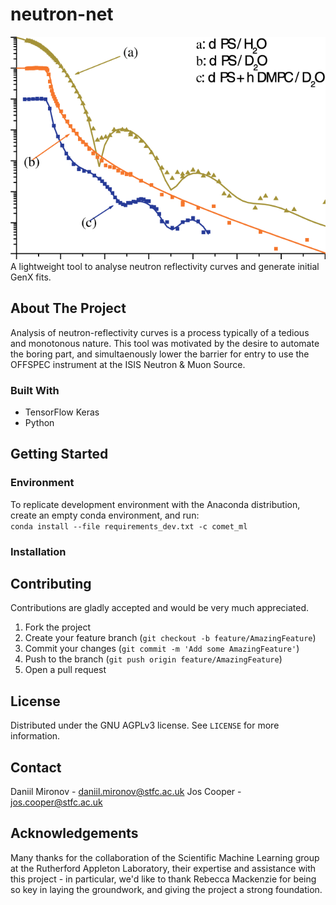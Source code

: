# neutron-net
![neutron-curve](/neutron-net/resources/neutron-curve.png) <br />
A lightweight tool to analyse neutron reflectivity curves and generate initial GenX fits.

## About The Project
Analysis of neutron-reflectivity curves is a process typically of a tedious and monotonous nature. This tool was motivated by the desire to automate the boring part, and simultaenously lower the barrier for entry to use the OFFSPEC instrument at the ISIS Neutron & Muon Source.

### Built With
* TensorFlow Keras
* Python

## Getting Started
### Environment
To replicate development environment with the Anaconda distribution, create an empty conda environment, and run: <br />
```conda install --file requirements_dev.txt -c comet_ml```
### Installation


## Contributing
Contributions are gladly accepted and would be very much appreciated.

  1. Fork the project
  2. Create your feature branch (```git checkout -b feature/AmazingFeature```)
  3. Commit your changes (```git commit -m 'Add some AmazingFeature'```)
  4. Push to the branch (```git push origin feature/AmazingFeature```)
  5. Open a pull request

## License
Distributed under the GNU AGPLv3 license. See ```LICENSE``` for more information.

## Contact
Daniil Mironov - daniil.mironov@stfc.ac.uk
Jos Cooper     - jos.cooper@stfc.ac.uk

## Acknowledgements
Many thanks for the collaboration of the Scientific Machine Learning group at the Rutherford Appleton Laboratory, their expertise and assistance with this project - in particular, we'd like to thank Rebecca Mackenzie for being so key in laying the groundwork, and giving the project a strong foundation.
